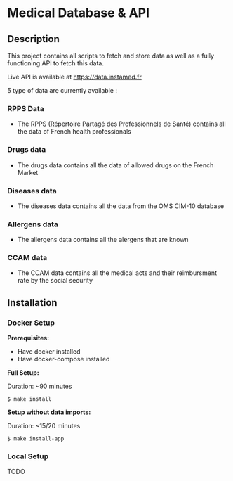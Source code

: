 # Medical Database & API

## Description

This project contains all scripts to fetch and store data as well as a fully functioning API to fetch this data.

Live API is available at https://data.instamed.fr

5 type of data are currently available :

### RPPS Data
- The RPPS (Répertoire Partagé des Professionnels de Santé) contains all the data of French health professionals 

### Drugs data
- The drugs data contains all the data of allowed drugs on the French Market

### Diseases data
- The diseases data contains all the data from the OMS CIM-10 database

### Allergens data
- The allergens data contains all the alergens that are known

### CCAM data
- The CCAM data contains all the medical acts and their reimbursment rate by the social security


## Installation

### Docker Setup

**Prerequisites:**

- Have docker installed
- Have docker-compose installed

**Full Setup:**

Duration: ~90 minutes

```
$ make install
```

**Setup without data imports:**

Duration: ~15/20 minutes

```
$ make install-app
```

### Local Setup

TODO